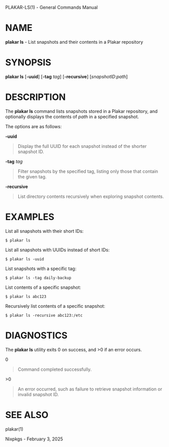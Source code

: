 PLAKAR-LS(1) - General Commands Manual

# NAME

**plakar ls** - List snapshots and their contents in a Plakar repository

# SYNOPSIS

**plakar ls**
\[**-uuid**]
\[**-tag**&nbsp;*tag*]
\[**-recursive**]
\[*snapshotID*:*path*]

# DESCRIPTION

The
**plakar ls**
command lists snapshots stored in a Plakar repository, and optionally
displays the contents of
*path*
in a specified snapshot.

The options are as follows:

**-uuid**

> Display the full UUID for each snapshot instead of the shorter
> snapshot ID.

**-tag** *tag*

> Filter snapshots by the specified tag, listing only those that contain
> the given tag.

**-recursive**

> List directory contents recursively when exploring snapshot contents.

# EXAMPLES

List all snapshots with their short IDs:

	$ plakar ls

List all snapshots with UUIDs instead of short IDs:

	$ plakar ls -uuid

List snapshots with a specific tag:

	$ plakar ls -tag daily-backup

List contents of a specific snapshot:

	$ plakar ls abc123

Recursively list contents of a specific snapshot:

	$ plakar ls -recursive abc123:/etc

# DIAGNOSTICS

The **plakar ls** utility exits&#160;0 on success, and&#160;&gt;0 if an error occurs.

0

> Command completed successfully.

&gt;0

> An error occurred, such as failure to retrieve snapshot information or
> invalid snapshot ID.

# SEE ALSO

plakar(1)

Nixpkgs - February 3, 2025
